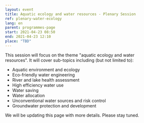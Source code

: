 ```yaml
---
layout: event
title: Aquatic ecology and water resources - Plenary Session
ref: plenary-water-ecology
lang: en
parent: programmes-page
start: 2021-04-23 08:50
end: 2021-04-23 12:10
place: "TBD"
---
```

This session will focus on the theme "aquatic ecology and water resources". It will cover sub-topics including (but not limited to):

- Aquatic environment and ecology
- Eco-friendly water engineering
- River and lake health assessment
- High efficiency water use
- Water saving
- Water allocation
- Unconventional water sources and risk control
- Groundwater protection and development

We will be updating this page with more details. Please stay tuned.

